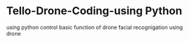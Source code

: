 # Tello-Drone-Coding-using Python
using python control basic function of drone
facial recognigation using drone
